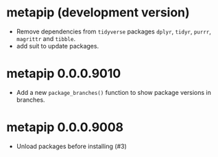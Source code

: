 # metapip (development version)
 
* Remove dependencies from `tidyverse` packages `dplyr`, `tidyr`, `purrr`, `magrittr` and `tibble`.
* add suit to update packages. 

# metapip 0.0.0.9010

* Add a new `package_branches()` function to show package versions in branches.

# metapip 0.0.0.9008

* Unload packages before installing (#3) 
